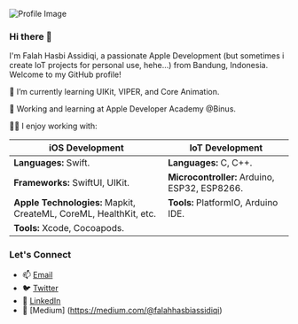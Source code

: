 ![Profile Image](https://media.licdn.com/dms/image/D5616AQFP6lB-nFjbOQ/profile-displaybackgroundimage-shrink_350_1400/0/1681620457439?e=1706745600&v=beta&t=d3WIVphi126OjanH7_-H-5Loy1L4u1oyVB4mtXm_acs)

### Hi there 👋

I'm Falah Hasbi Assidiqi, a passionate Apple Development (but sometimes i create IoT projects for personal use, hehe...) from Bandung, Indonesia. Welcome to my GitHub profile!

🌱 I’m currently learning UIKit, VIPER, and Core Animation.

💼 Working and learning at Apple Developer Academy @Binus.

👨‍💻 I enjoy working with:

| **iOS Development**                      | **IoT Development**                           |
|----------------------------------------|---------------------------------------------|
| **Languages:** Swift.                   | **Languages:** C, C++.                      |
| **Frameworks:** SwiftUI, UIKit.         | **Microcontroller:** Arduino, ESP32, ESP8266.|
| **Apple Technologies:** Mapkit, CreateML, CoreML, HealthKit, etc. | **Tools:** PlatformIO, Arduino IDE.       |
| **Tools:** Xcode, Cocoapods.            |                                             |


### Let's Connect

- 📫 [Email](mailto:falahhasbiassidiqi@gmail.com)
- 🐦 [Twitter](https://twitter.com/fhassidiqi)
- 💼 [LinkedIn](https://www.linkedin.com/in/falahhasbiassidiqi/)
- 📄 [Medium] (https://medium.com/@falahhasbiassidiqi)
